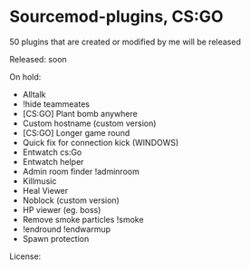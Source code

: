 # Sourcemod-plugins, CS:GO

50 plugins that are created or modified by me will be released

Released:
soon

On hold:
  - Alltalk
  - !hide teammeates
  - [CS:GO] Plant bomb anywhere
  - Custom hostname (custom version)
  - [CS:GO] Longer game round
  - Quick fix for connection kick (WINDOWS)
  - Entwatch cs:Go
  - Entwatch helper
  - Admin room finder !adminroom
  - Killmusic
  - Heal Viewer
  - Noblock (custom version)
  - HP viewer (eg. boss)
  - Remove smoke particles !smoke
  - !endround !endwarmup
  - Spawn protection
  
License: 












